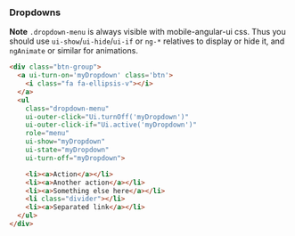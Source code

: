 ### Dropdowns

**Note** `.dropdown-menu` is always visible with mobile-angular-ui css. Thus you should use `ui-show`/`ui-hide`/`ui-if` or `ng-*` relatives to display or hide it, and `ngAnimate` or similar for animations.

``` html
<div class="btn-group">
  <a ui-turn-on='myDropdown' class='btn'>
    <i class="fa fa-ellipsis-v"></i>
  </a>
  <ul 
    class="dropdown-menu"
    ui-outer-click="Ui.turnOff('myDropdown')"
    ui-outer-click-if="Ui.active('myDropdown')"
    role="menu"
    ui-show="myDropdown" 
    ui-state="myDropdown"
    ui-turn-off="myDropdown">

    <li><a>Action</a></li>
    <li><a>Another action</a></li>
    <li><a>Something else here</a></li>
    <li class="divider"></li>
    <li><a>Separated link</a></li>
  </ul>
</div>
```
